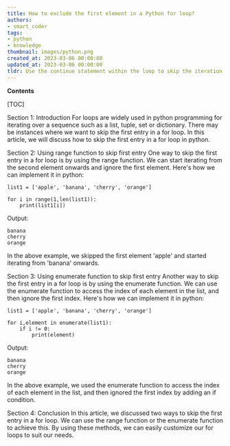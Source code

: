 ```yaml
---
title: How to exclude the first element in a Python for loop?
authors:
- smart_coder
tags:
- python
- knowledge
thumbnail: images/python.png
created_at: 2023-03-06 00:00:00
updated_at: 2023-03-06 00:00:00
tldr: Use the continue statement within the loop to skip the iteration of the first entry.
---
```


**Contents**

[TOC]

Section 1: Introduction
For loops are widely used in python programming for iterating over a sequence such as a list, tuple, set or dictionary. There may be instances where we want to skip the first entry in a for loop. In this article, we will discuss how to skip the first entry in a for loop in python.

Section 2: Using range function to skip first entry
One way to skip the first entry in a for loop is by using the range function. We can start iterating from the second element onwards and ignore the first element. Here's how we can implement it in python:

```
list1 = ['apple', 'banana', 'cherry', 'orange']

for i in range(1,len(list1)):
    print(list1[i])
```
Output:
```
banana
cherry
orange
```
In the above example, we skipped the first element 'apple' and started iterating from 'banana' onwards.

Section 3: Using enumerate function to skip first entry
Another way to skip the first entry in a for loop is by using the enumerate function. We can use the enumerate function to access the index of each element in the list, and then ignore the first index. Here's how we can implement it in python:

```
list1 = ['apple', 'banana', 'cherry', 'orange']

for i,element in enumerate(list1):
    if i != 0:
        print(element)
```
Output:
```
banana
cherry
orange
```
In the above example, we used the enumerate function to access the index of each element in the list, and then ignored the first index by adding an if condition.

Section 4: Conclusion
In this article, we discussed two ways to skip the first entry in a for loop. We can use the range function or the enumerate function to achieve this. By using these methods, we can easily customize our for loops to suit our needs.

